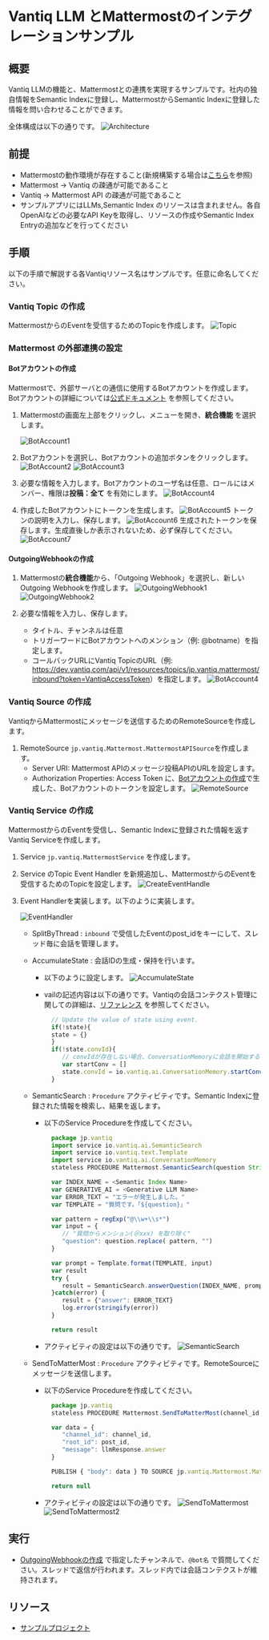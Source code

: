# Vantiq LLM とMattermostのインテグレーションサンプル

## 概要

Vantiq LLMの機能と、Mattermostとの連携を実現するサンプルです。社内の独自情報をSemantic Indexに登録し、MattermostからSemantic Indexに登録した情報を問い合わせることができます。

全体構成は以下の通りです。
![Architecture](../../imgs/vantiq_llm_mattermost_integration/architecture.png)

## 前提

- Mattermostの動作環境が存在すること(新規構築する場合は[こちら](https://qiita.com/shun_so/items/127904a3482fb8e971fb)を参照)
- Mattermost -> Vantiq の疎通が可能であること
- Vantiq -> Mattermost API の疎通が可能であること
- サンプルアプリにはLLMs,Semantic Index のリソースは含まれません。各自OpenAIなどの必要なAPI Keyを取得し、リソースの作成やSemantic Index Entryの追加などを行ってください

## 手順

以下の手順で解説する各Vantiqリソース名はサンプルです。任意に命名してください。

### Vantiq Topic の作成

MattermostからのEventを受信するためのTopicを作成します。
![Topic](../../imgs/vantiq_llm_mattermost_integration/create_topic.png)

### Mattermost の外部連携の設定

#### Botアカウントの作成

Mattermostで、外部サーバとの通信に使用するBotアカウントを作成します。Botアカウントの詳細については[公式ドキュメント](https://developers.mattermost.com/integrate/reference/bot-accounts/) を参照してください。

1. Mattermostの画面左上部をクリックし、メニューを開き、**統合機能** を選択します。

   ![BotAccount1](../../imgs/vantiq_llm_mattermost_integration/mattermost_menu_integration.png)

2. Botアカウントを選択し、Botアカウントの追加ボタンをクリックします。
   ![BotAccount2](../../imgs/vantiq_llm_mattermost_integration/select_botaccount.png)
   ![BotAccount3](../../imgs/vantiq_llm_mattermost_integration/create_new_botaccount.png)

3. 必要な情報を入力します。Botアカウントのユーザ名は任意、ロールにはメンバー、権限は**投稿：全て** を有効にします。
   ![BotAccount4](../../imgs/vantiq_llm_mattermost_integration/create_new_botaccount_2.png)

4. 作成したBotアカウントにトークンを生成します。
   ![BotAccount5](../../imgs/vantiq_llm_mattermost_integration/botaccount_gentoken1.png)
   トークンの説明を入力し、保存します。
   ![BotAccount6](../../imgs/vantiq_llm_mattermost_integration/botaccount_gentoken2.png)
   生成されたトークンを保存します。生成直後しか表示されないため、必ず保存してください。
   ![BotAccount7](../../imgs/vantiq_llm_mattermost_integration/botaccount_gentoken3.png)

#### OutgoingWebhookの作成

1. Mattermostの**統合機能**から、「Outgoing Webhook」を選択し、新しいOutgoing Webhookを作成します。
   ![OutgoingWebhook1](../../imgs/vantiq_llm_mattermost_integration/select_outgoingwebhook.png)
   ![OutgoingWebhook2](../../imgs/vantiq_llm_mattermost_integration/create_new_outgoingwebhook.png)

1. 必要な情報を入力し、保存します。
   - タイトル、チャンネルは任意
   - トリガーワードにBotアカウントへのメンション（例: @botname）を指定します。
   - コールバックURLにVantiq TopicのURL（例: <https://dev.vantiq.com/api/v1/resources/topics/jp.vantiq.mattermost/inbound?token=VantiqAccessToken>）を指定します。
   ![BotAccount4](../../imgs/vantiq_llm_mattermost_integration/create_new_outgoingwebhook_1.png)

### Vantiq Source の作成

VantiqからMattermostにメッセージを送信するためのRemoteSourceを作成します。

1. RemoteSource `jp.vantiq.Mattermost.MattermostAPISource`を作成します。
   - Server URI: Mattermost APIのメッセージ投稿APIのURLを設定します。
   - Authorization Properties: Access Token に、[Botアカウントの作成](#botアカウントの作成)で生成した、Botアカウントのトークンを設定します。
![RemoteSource](../../imgs/vantiq_llm_mattermost_integration/remotesource.png)

### Vantiq Service の作成

MattermostからのEventを受信し、Semantic Indexに登録された情報を返すVantiq Serviceを作成します。

1. Service `jp.vantiq.MattermostService` を作成します。

2. Service のTopic Event Handler を新規追加し、MattermostからのEventを受信するためのTopicを設定します。
   ![CreateEventHandle](../../imgs/vantiq_llm_mattermost_integration/create_event_handler.png)

3. Event Handlerを実装します。以下のように実装します。

   ![EventHandler](../../imgs/vantiq_llm_mattermost_integration/vantiq_app.png)

   - SplitByThread : `inbound` で受信したEventのpost_idをキーにして、スレッド毎に会話を管理します。
   - AccumulateState : 会話IDの生成・保持を行います。
     - 以下のように設定します。
      ![AccumulateState](../../imgs/vantiq_llm_slack_integration/accumulateState.png)
     - vailの記述内容は以下の通りです。Vantiqの会話コンテクスト管理に関しての詳細は、[リファレンス](https://dev.vantiq.com/docs/system/rules/index.html#conversationmemory) を参照してください。

       ```javascript
         // Update the value of state using event.
         if(!state){
         state = {}
         }
         if(!state.convId){
            // convIdが存在しない場合、ConversationMemoryに会話を開始するようにリクエストする
            var startConv = []
            state.convId = io.vantiq.ai.ConversationMemory.startConversation(startConv)
         } 
       ```

   - SemanticSearch : `Procedure` アクティビティです。Semantic Indexに登録された情報を検索し、結果を返します。
     - 以下のService Procedureを作成してください。

       ```javascript
         package jp.vantiq
         import service io.vantiq.ai.SemanticSearch
         import service io.vantiq.text.Template
         import service io.vantiq.ai.ConversationMemory
         stateless PROCEDURE Mattermost.SemanticSearch(question String REQUIRED, convId String): Object

         var INDEX_NAME = <Semantic Index Name>
         var GENERATIVE_AI = <Generative LLM Name>
         var ERROR_TEXT = "エラーが発生しました。"
         var TEMPLATE = "質問です。「${question}」"

         var pattern = regExp("@\\w+\\s*")
         var input = {
            // "質問からメンション(＠xxx) を取り除く"
            "question": question.replace( pattern, "")
         }

         var prompt = Template.format(TEMPLATE, input)
         var result
         try {
            result = SemanticSearch.answerQuestion(INDEX_NAME, prompt, GENERATIVE_AI, convId)
         }catch(error) {
            result = {"answer": ERROR_TEXT}
            log.error(stringify(error))
         }

         return result
       ```

     - アクティビティの設定は以下の通りです。
       ![SemanticSearch](../../imgs/vantiq_llm_mattermost_integration/semantic_search.png)

   - SendToMatterMost : `Procedure` アクティビティです。RemoteSourceにメッセージを送信します。
     - 以下のService Procedureを作成してください。

       ```javascript
         package jp.vantiq
         stateless PROCEDURE Mattermost.SendToMatterMost(channel_id String, post_id String, llmResponse Object )

         var data = {
            "channel_id": channel_id,
            "root_id": post_id,
            "message": llmResponse.answer
         }

         PUBLISH { "body": data } TO SOURCE jp.vantiq.Mattermost.MattermostAPISource

         return null
       ```

     - アクティビティの設定は以下の通りです。
       ![SendToMattermost](../../imgs/vantiq_llm_mattermost_integration/sendtomattermost1.png)
       ![SendToMattermost2](../../imgs/vantiq_llm_mattermost_integration/sendtomattermost2.png)
## 実行

- [OutgoingWebhookの作成](#outgoingwebhookの作成) で指定したチャンネルで、`@bot名` で質問してください。スレッドで返信が行われます。スレッド内では会話コンテクストが維持されます。

## リソース

- [サンプルプロジェクト](../../conf/vantiq_llm_mattermost_integration/mattermost_integration.zip)
